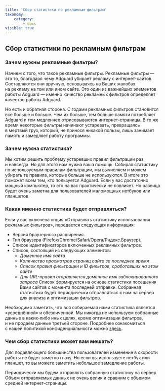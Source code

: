```yaml
---
title: 'Сбор статистики по рекламным фильтрам'
taxonomy:
    category:
        - docs
visible: true
---
```


## Сбор статистики по рекламным фильтрам

### Зачем нужны рекламные фильтры?
Начнем с&nbsp;того, что такое рекламные фильтры. Рекламные фильтры&nbsp;&mdash; это&nbsp;то, благодаря чему Adguard убирает рекламу с&nbsp;интернет-сайтов.
Составляются они вручную, основываясь на&nbsp;Ваших жалобах на&nbsp;рекламу на&nbsp;том или ином сайте. 
Это один из&nbsp;важнейших элементов работы Adguard&nbsp;&mdash; именно качество рекламных фильтров определяет качество работы Adguard.

Но&nbsp;есть и&nbsp;обратная сторона. С&nbsp;годами рекламных фильтров становится все больше и&nbsp;больше. Чем их&nbsp;больше, тем больше памяти потребляет Adguard и&nbsp;тем медленнее отрисовываются интернет-страницы. 
В&nbsp;то&nbsp;же время некоторые фильтры начинают устаревать, превращаясь в&nbsp;мертвый груз, который, не&nbsp;принося никакой пользы, лишь занимает память и&nbsp;замедляет работу программы.

### Зачем нужна статистика?
Мы&nbsp;хотим решить проблему устаревших правил фильтрации раз и&nbsp;навсегда. Но&nbsp;для этого нам нужна ваша помощь. Собирая статистику по&nbsp;используемым правилам фильтрации, мы&nbsp;вычисляем и&nbsp;можем убирать те&nbsp;правила, которые больше не&nbsp;используются. В&nbsp;итоге это поможет всем тем, кто пользуется Adguard.
Если у&nbsp;вас достаточно мощный компьютер, то&nbsp;это на&nbsp;вас практически не&nbsp;повлияет. Но&nbsp;разница будет очень заметна для пользователей маломощных нетбуков или планшетов.

### Какая именно статистика будет отправляться?
Если у вас включена опция «Отправлять статистику использования рекламных фильтров», передается следующая информация:
* Версия браузерного расширения.
* Тип браузера (Firefox/Chrome/Safari/Opera/Яндекс.Браузер).
* Список идентификаторов включенных рекламных фильтров.
* Список, состоящий из следующих элементов: 
  * *Доменное имя сайта* 
  * *Количество просмотров страниц сайта за последнее время*
  * *Список правил фильтрации и ID фильтров, сработавших на этом сайте* 
  * *Для URL-правил отправляется доменное имя заблокированного запроса* 
  Список формируется на основе статистики посещения Вами сайтов с момента последней отправки.
Собранная статистика будет периодически отправляться к нам на сервер для анализа и оптимизации фильтров.

Необходимо заметить, что вся собираемая нами статистика является &laquo;усреднённой&raquo; и&nbsp;обезличенной. Мы&nbsp;никогда не&nbsp;используем собранные данные в&nbsp;каких-либо иных целях, кроме оптимизации фильтров, и&nbsp;не&nbsp;продаём данные третьей стороне. Подробнее ознакомиться с&nbsp;нашей политикой конфиденциальности можно [здесь](https://adguard.com/ru/privacy.html).

### Чем сбор статистики может вам мешать?
Для подавляющего большинства пользователей изменение в&nbsp;скорости работы не&nbsp;будет заметно глазу. Но&nbsp;если вы&nbsp;используете нетбук или планшет, то&nbsp;вы&nbsp;можете заметить небольшое замедление работы.

Периодически мы&nbsp;будем отправлять собранную статистику на&nbsp;сервер. Объем отправляемых данных не&nbsp;очень велик и&nbsp;сравним с&nbsp;объемом средней интернет-страницы.
